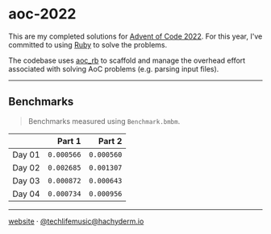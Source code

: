 # aoc-2022

This are my completed solutions for [Advent of Code 2022][aoc2022].
For this year, I've committed to using [Ruby][ruby] to solve the problems.

The codebase uses [aoc_rb][aoc_rb] to scaffold and manage the overhead effort
associated with solving AoC problems (e.g. parsing input files).

---

## Benchmarks

> Benchmarks measured using `Benchmark.bmbm`.

|        |     Part 1 |     Part 2 |
| :----- | ---------: | ---------: |
| Day 01 | `0.000566` | `0.000560` |
| Day 02 | `0.002685` | `0.001307` |
| Day 03 | `0.000872` | `0.000643` |
| Day 04 | `0.000734` | `0.000956` |

---

[website][website] &middot; [@techlifemusic@hachyderm.io][mastodon]

[website]: https://richardneililagan.com
[mastodon]: https://hachyderm.io/@techlifemusic
[aoc_rb]: https://github.com/pacso/aoc_rb
[aoc2022]: https://adventofcode.com/2022
[ruby]: https://www.ruby-lang.org
